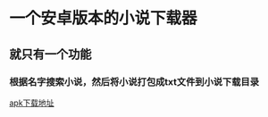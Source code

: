 # 一个安卓版本的小说下载器
## 就只有一个功能
### 根据名字搜索小说，然后将小说打包成txt文件到小说下载目录
<a href="https://www.lanzous.com/b527858">apk下载地址</a>
